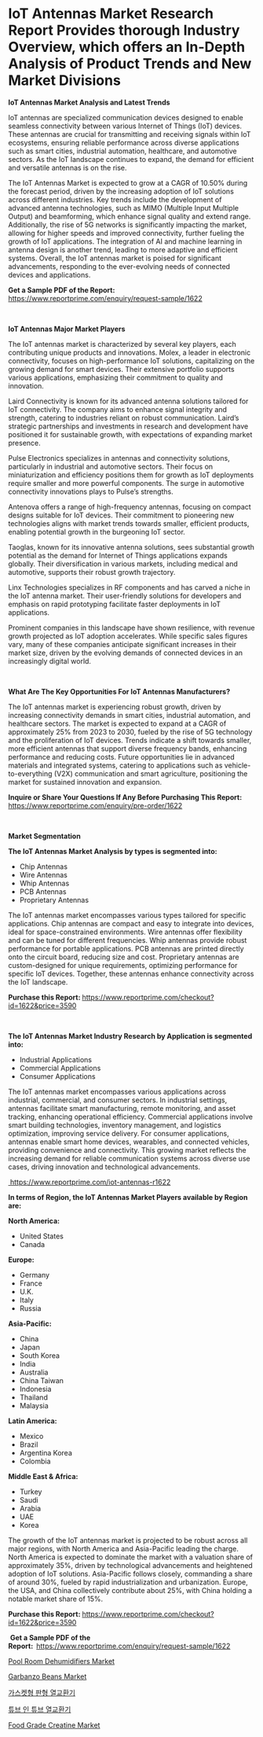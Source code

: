 <p><h1>IoT Antennas Market Research Report Provides thorough Industry Overview, which offers an In-Depth Analysis of Product Trends and New Market Divisions</h1></p><p><strong>IoT Antennas Market Analysis and Latest Trends</strong></p>
<p><p>IoT antennas are specialized communication devices designed to enable seamless connectivity between various Internet of Things (IoT) devices. These antennas are crucial for transmitting and receiving signals within IoT ecosystems, ensuring reliable performance across diverse applications such as smart cities, industrial automation, healthcare, and automotive sectors. As the IoT landscape continues to expand, the demand for efficient and versatile antennas is on the rise.</p><p>The IoT Antennas Market is expected to grow at a CAGR of 10.50% during the forecast period, driven by the increasing adoption of IoT solutions across different industries. Key trends include the development of advanced antenna technologies, such as MIMO (Multiple Input Multiple Output) and beamforming, which enhance signal quality and extend range. Additionally, the rise of 5G networks is significantly impacting the market, allowing for higher speeds and improved connectivity, further fueling the growth of IoT applications. The integration of AI and machine learning in antenna design is another trend, leading to more adaptive and efficient systems. Overall, the IoT antennas market is poised for significant advancements, responding to the ever-evolving needs of connected devices and applications.</p></p>
<p><strong>Get a Sample PDF of the Report:&nbsp;</strong> <a href="https://www.reportprime.com/enquiry/request-sample/1622">https://www.reportprime.com/enquiry/request-sample/1622</a></p>
<p>&nbsp;</p>
<p><strong>IoT Antennas Major Market Players</strong></p>
<p><p>The IoT antennas market is characterized by several key players, each contributing unique products and innovations. Molex, a leader in electronic connectivity, focuses on high-performance IoT solutions, capitalizing on the growing demand for smart devices. Their extensive portfolio supports various applications, emphasizing their commitment to quality and innovation.</p><p>Laird Connectivity is known for its advanced antenna solutions tailored for IoT connectivity. The company aims to enhance signal integrity and strength, catering to industries reliant on robust communication. Laird’s strategic partnerships and investments in research and development have positioned it for sustainable growth, with expectations of expanding market presence.</p><p>Pulse Electronics specializes in antennas and connectivity solutions, particularly in industrial and automotive sectors. Their focus on miniaturization and efficiency positions them for growth as IoT deployments require smaller and more powerful components. The surge in automotive connectivity innovations plays to Pulse’s strengths.</p><p>Antenova offers a range of high-frequency antennas, focusing on compact designs suitable for IoT devices. Their commitment to pioneering new technologies aligns with market trends towards smaller, efficient products, enabling potential growth in the burgeoning IoT sector.</p><p>Taoglas, known for its innovative antenna solutions, sees substantial growth potential as the demand for Internet of Things applications expands globally. Their diversification in various markets, including medical and automotive, supports their robust growth trajectory.</p><p>Linx Technologies specializes in RF components and has carved a niche in the IoT antenna market. Their user-friendly solutions for developers and emphasis on rapid prototyping facilitate faster deployments in IoT applications.</p><p>Prominent companies in this landscape have shown resilience, with revenue growth projected as IoT adoption accelerates. While specific sales figures vary, many of these companies anticipate significant increases in their market size, driven by the evolving demands of connected devices in an increasingly digital world.</p></p>
<p>&nbsp;</p>
<p><strong>What Are The Key Opportunities For IoT Antennas Manufacturers?</strong></p>
<p><p>The IoT antennas market is experiencing robust growth, driven by increasing connectivity demands in smart cities, industrial automation, and healthcare sectors. The market is expected to expand at a CAGR of approximately 25% from 2023 to 2030, fueled by the rise of 5G technology and the proliferation of IoT devices. Trends indicate a shift towards smaller, more efficient antennas that support diverse frequency bands, enhancing performance and reducing costs. Future opportunities lie in advanced materials and integrated systems, catering to applications such as vehicle-to-everything (V2X) communication and smart agriculture, positioning the market for sustained innovation and expansion.</p></p>
<p><strong>Inquire or Share Your Questions If Any Before Purchasing This Report:</strong> <a href="https://www.reportprime.com/enquiry/pre-order/1622">https://www.reportprime.com/enquiry/pre-order/1622</a></p>
<p>&nbsp;</p>
<p><strong>Market Segmentation</strong></p>
<p><strong>The IoT Antennas Market Analysis by types is segmented into:</strong></p>
<p><ul><li>Chip Antennas</li><li>Wire Antennas</li><li>Whip Antennas</li><li>PCB Antennas</li><li>Proprietary Antennas</li></ul></p>
<p><p>The IoT antennas market encompasses various types tailored for specific applications. Chip antennas are compact and easy to integrate into devices, ideal for space-constrained environments. Wire antennas offer flexibility and can be tuned for different frequencies. Whip antennas provide robust performance for portable applications. PCB antennas are printed directly onto the circuit board, reducing size and cost. Proprietary antennas are custom-designed for unique requirements, optimizing performance for specific IoT devices. Together, these antennas enhance connectivity across the IoT landscape.</p></p>
<p><strong>Purchase this Report:&nbsp;</strong><a href="https://www.reportprime.com/checkout?id=1622&price=3590">https://www.reportprime.com/checkout?id=1622&price=3590</a></p>
<p>&nbsp;</p>
<p><strong>The IoT Antennas Market Industry Research by Application is segmented into:</strong></p>
<p><ul><li>Industrial Applications</li><li>Commercial Applications</li><li>Consumer Applications</li></ul></p>
<p><p>The IoT antennas market encompasses various applications across industrial, commercial, and consumer sectors. In industrial settings, antennas facilitate smart manufacturing, remote monitoring, and asset tracking, enhancing operational efficiency. Commercial applications involve smart building technologies, inventory management, and logistics optimization, improving service delivery. For consumer applications, antennas enable smart home devices, wearables, and connected vehicles, providing convenience and connectivity. This growing market reflects the increasing demand for reliable communication systems across diverse use cases, driving innovation and technological advancements.</p></p>
<p><a href="https://www.reportprime.com/iot-antennas-r1622">&nbsp;https://www.reportprime.com/iot-antennas-r1622</a></p>
<p><strong>In terms of Region, the IoT Antennas Market Players available by Region are:</strong></p>
<p>
    <p> <strong> North America: </strong>
        <ul>
            <li>United States</li>
            <li>Canada</li>
        </ul>
        </p> 
    <p> <strong> Europe: </strong>
        <ul>
            <li>Germany</li>
            <li>France</li>
            <li>U.K.</li>
            <li>Italy</li>
            <li>Russia</li>
        </ul>
        </p> 
    <p> <strong> Asia-Pacific: </strong>
        <ul>
            <li>China</li>
            <li>Japan</li>
            <li>South Korea</li>
            <li>India</li>
            <li>Australia</li>
            <li>China Taiwan</li>
            <li>Indonesia</li>
            <li>Thailand</li>
            <li>Malaysia</li>
        </ul>
        </p> 
    <p> <strong> Latin America: </strong>
        <ul>
            <li>Mexico</li>
            <li>Brazil</li>
            <li>Argentina Korea</li>
            <li>Colombia</li>
        </ul>
        </p> 
    <p> <strong> Middle East & Africa: </strong>
        <ul>
            <li>Turkey</li>
            <li>Saudi</li>
            <li>Arabia</li>
            <li>UAE</li>
            <li>Korea</li>
        </ul>
    </p>
    </p>
<p><p>The growth of the IoT antennas market is projected to be robust across all major regions, with North America and Asia-Pacific leading the charge. North America is expected to dominate the market with a valuation share of approximately 35%, driven by technological advancements and heightened adoption of IoT solutions. Asia-Pacific follows closely, commanding a share of around 30%, fueled by rapid industrialization and urbanization. Europe, the USA, and China collectively contribute about 25%, with China holding a notable market share of 15%.</p></p>
<p><strong>Purchase this Report: </strong><a href="https://www.reportprime.com/checkout?id=1622&price=3590">https://www.reportprime.com/checkout?id=1622&price=3590</a></p>
<p>&nbsp;<strong>Get a Sample PDF of the Report:&nbsp;&nbsp;</strong><a href="https://www.reportprime.com/enquiry/request-sample/1622">https://www.reportprime.com/enquiry/request-sample/1622</a></p>
<p><strong></strong></p>
<p><p><a href="https://www.linkedin.com/pulse/global-pool-room-dehumidifiers-market-analysis-trends-forecasts-mtgzf?trackingId=rlndhNiwT7ygg9VlFBfLlA%3D%3D">Pool Room Dehumidifiers Market</a></p><p><a href="https://www.linkedin.com/pulse/evaluating-global-garbanzo-beans-market-trends-growth-opportunities-bskqf?trackingId=OhbkMXgwSzu3fKo%2FkfvXsw%3D%3D">Garbanzo Beans Market</a></p><p><a href="https://medium.com/@marielesch2023/%EA%B0%80%EC%8A%A4%EC%BC%93-%ED%8C%90%ED%98%95-%EC%97%B4%EA%B5%90%ED%99%98%EA%B8%B0-%EC%8B%9C%EC%9E%A5-%ED%98%81%EB%AA%85-2024-2031-%EB%8B%A4%EC%9D%8C-10%EB%85%84%EC%9D%84-%ED%98%95%EC%84%B1%ED%95%98%EB%8A%94-%EC%8B%9C%EC%9E%A5-%EB%8F%99%ED%96%A5-dbf56db10784">가스켓형 판형 열교환기</a></p><p><a href="https://medium.com/@marielesch2023/%EC%8B%9C%EC%9E%A5-%EC%98%88%EC%B8%A1-%EB%B3%80%ED%99%94-%EA%B8%80%EB%A1%9C%EB%B2%8C-%ED%8A%9C%EB%B8%8C-%ED%8A%9C%EB%B8%8C-%EC%97%B4%EA%B5%90%ED%99%98%EA%B8%B0-%EC%8B%9C%EC%9E%A5-%EB%8F%99%ED%96%A5-%EB%B0%8F-%EB%AF%B8%EB%9E%98-%ED%8A%B8%EB%A0%8C%EB%93%9C-2024-2031-7c62b769b24d">튜브 인 튜브 열교환기</a></p><p><a href="https://issuu.com/reportprime-2/docs/food-grade-creatine-market-size-203_0a06cb7aa7fe43">Food Grade Creatine Market</a></p></p>
